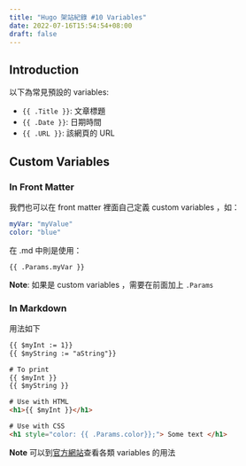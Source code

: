 ```yaml
---
title: "Hugo 架站紀錄 #10 Variables"
date: 2022-07-16T15:54:54+08:00
draft: false
---
```

## Introduction
以下為常見預設的 variables:
- `{{ .Title }}`: 文章標題
- `{{ .Date }}`: 日期時間
- `{{ .URL }}`: 該網頁的 URL

## Custom Variables

### In Front Matter
我們也可以在 front matter 裡面自己定義 custom variables ，如：
```yaml
myVar: "myValue"
color: "blue"
```
在 .md 中則是使用：
```
{{ .Params.myVar }}
```
**Note**: 如果是 custom variables ，需要在前面加上 `.Params`

### In Markdown
用法如下
```html
{{ $myInt := 1}}
{{ $myString := "aString"}}

# To print
{{ $myInt }}
{{ $myString }}

# Use with HTML
<h1>{{ $myInt }}</h1>

# Use with CSS
<h1 style="color: {{ .Params.color}};"> Some text </h1>
```

**Note** 可以到[官方網站](https://gohugo.io/variables/)查看各類 variables 的用法